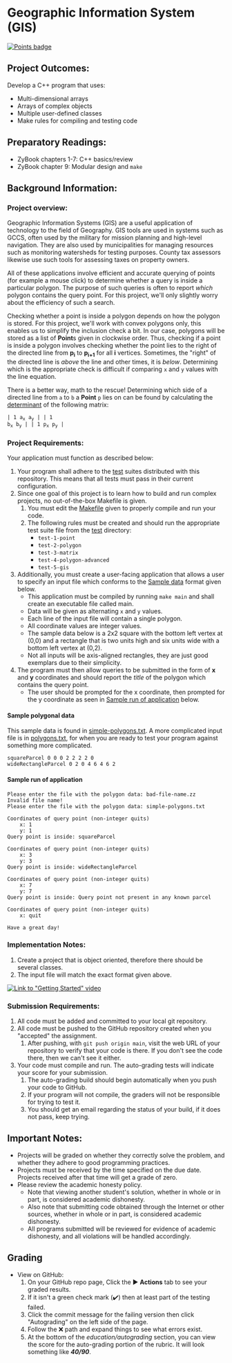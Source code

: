 # Geographic Information System (GIS)
[![Points badge](../../blob/badges/.github/badges/points.svg)](../../actions)

## Project Outcomes:
Develop a C++ program that uses:
- Multi-dimensional arrays
- Arrays of complex objects
- Multiple user-defined classes
- Make rules for compiling and testing code

## Preparatory Readings:
- ZyBook chapters 1-7: C++ basics/review
- ZyBook chapter 9: Modular design and `make`

## Background Information:
### Project overview:
Geographic Information Systems (GIS) are a useful application of technology to the field of Geography.
GIS tools are used in systems such as GCCS, often used by the military for mission planning and high-level navigation.
They are also used by municipalities for managing resources such as monitoring watersheds for testing purposes.
County tax assessors likewise use such tools for assessing taxes on property owners.

All of these applications involve efficient and accurate querying of points (for example a mouse click) to determine whether a query is inside a particular polygon.
The purpose of such queries is often to report _which_ polygon contains the query point.
For this project, we'll only slightly worry about the efficiency of such a search.

Checking whether a point is inside a polygon depends on how the polygon is stored.
For this project, we'll work with convex polygons only, this enables us to simplify the inclusion check a bit.
In our case, polygons will be stored as a list of **Point**s given in clockwise order.
Thus, checking if a point is inside a polygon involves checking whether the point lies to the right of the directed line from **p<sub>i</sub>** to **p<sub>i+1</sub>** for all **i** vertices.
Sometimes, the "right" of the directed line is _above_ the line and other times, it is _below_.
Determining which is the appropriate check is difficult if comparing `x` and `y` values with the line equation.

There is a better way, math to the rescue!
Determining which side of a directed line from `a` to `b` a **Point** `p` lies on can be found by calculating the [determinant](https://en.wikipedia.org/wiki/Determinant) of the following matrix:
<code><pre>| 1    a<sub>x</sub>    a<sub>y</sub> |
| 1    b<sub>x</sub>    b<sub>y</sub> |
| 1    p<sub>x</sub>    p<sub>y</sub> |
</pre></code>

### Project Requirements:
Your application must function as described below:
1. Your program shall adhere to the [test](test/) suites distributed with this repository.
This means that all tests must pass in their current configuration.
1. Since one goal of this project is to learn how to build and run complex projects, no out-of-the-box Makefile is given.
	1. You must edit the [Makefile](Makefile) given to properly compile and run your code.
	1. The following rules must be created and should run the appropriate test suite file from the [test](test/) directory:
		- `test-1-point`
		- `test-2-polygon`
		- `test-3-matrix`
		- `test-4-polygon-advanced`
		- `test-5-gis`
1. Additionally, you must create a user-facing application that allows a user to specify an input file which conforms to the [Sample data](#sample-polygonal-data) format given below.
	- This application must be compiled by running `make main` and shall create an executable file called main.
	- Data will be given as alternating `x` and `y` values.
	- Each line of the input file will contain a single polygon.
	- All coordinate values are integer values.
	- The sample data below is a 2x2 square with the bottom left vertex at (0,0) and a rectangle that is two units high and six units wide with a bottom left vertex at (0,2).
	- Not all inputs will be axis-aligned rectangles, they are just good exemplars due to their simplicity.
1. The program must then allow queries to be submitted in the form of **x** and **y** coordinates and should report the _title_ of the polygon which contains the query point.
	- The user should be prompted for the x coordinate, then prompted for the y coordinate as seen in [Sample run of application](#sample-run-of-application) below.

#### Sample polygonal data
This sample data is found in [simple-polygons.txt](simple-polygons.txt).
A more complicated input file is in [polygons.txt](polygons.txt), for when you are ready to test your program against something more complicated.
```
squareParcel 0 0 0 2 2 2 2 0
wideRectangleParcel 0 2 0 4 6 4 6 2
```

#### Sample run of application
```
Please enter the file with the polygon data: bad-file-name.zz
Invalid file name!
Please enter the file with the polygon data: simple-polygons.txt

Coordinates of query point (non-integer quits)
	x: 1
	y: 1
Query point is inside: squareParcel

Coordinates of query point (non-integer quits)
	x: 3
	y: 3
Query point is inside: wideRectangleParcel

Coordinates of query point (non-integer quits)
	x: 7
	y: 7
Query point is inside: Query point not present in any known parcel

Coordinates of query point (non-integer quits)
	x: quit

Have a great day!
```

### Implementation Notes:
1. Create a project that is object oriented, therefore there should be several classes.
1. The input file will match the exact format given above.

[![Link to "Getting Started" video](https://res.cloudinary.com/dm3fdmzec/image/upload/v1611877323/Project_1_-_GIS_-_YouTube__vdwnfg.png)](https://youtu.be/ulJn2jPDN6M)

### Submission Requirements:
1. All code must be added and committed to your local git repository.
2. All code must be pushed to the GitHub repository created when you "accepted" the assignment.
	1. After pushing, with `git push origin main`, visit the web URL of your repository to verify that your code is there.
	If you don't see the code there, then we can't see it either.
3. Your code must compile and run. The auto-grading tests will indicate your score for your submission.
	1. The auto-grading build should begin automatically when you push your code to GitHub.
	2. If your program will not compile, the graders will not be responsible for trying to test it.
	3. You should get an email regarding the status of your build, if it does not pass, keep trying.

## Important Notes:
- Projects will be graded on whether they correctly solve the problem, and whether they adhere to good programming practices.
- Projects must be received by the time specified on the due date. Projects received after that time will get a grade of zero.
- Please review the academic honesty policy.
	- Note that viewing another student's solution, whether in whole or in part, is considered academic dishonesty.
	- Also note that submitting code obtained through the Internet or other sources, whether in whole or in part, is considered academic dishonesty.
	- All programs submitted will be reviewed for evidence of academic dishonesty, and all violations will be handled accordingly.

## Grading
- View on GitHub:
	1. On your GitHub repo page, Click the :arrow_forward: **Actions** tab to see your graded results.
	1. If it isn't a green check mark (:heavy_check_mark:) then at least part of the testing failed.
	1. Click the commit message for the failing version then click "Autograding" on the left side of the page.
	1. Follow the :x: path and expand things to see what errors exist.
	1. At the bottom of the _education/autograding_ section, you can view the score for the auto-grading portion of the rubric.
		It will look something like ***40/90***.
